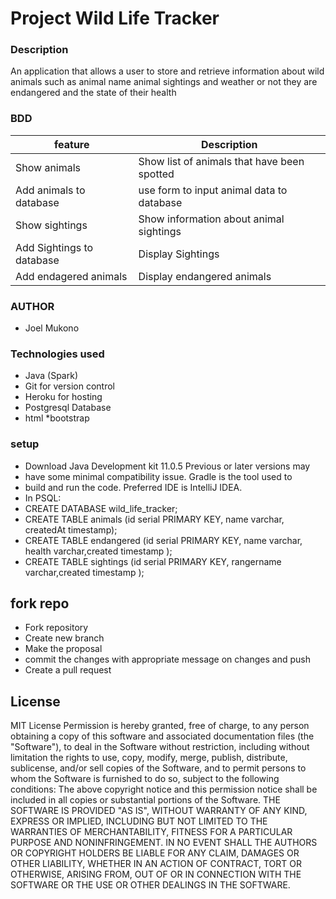# Project Wild Life Tracker
### Description
An application that allows a user to store and retrieve information about wild animals such as animal name animal 
sightings and weather or not they are endangered and the state of their health
### BDD
|feature     |Description      |
|------------|------------------
|Show animals | Show list of animals that have been spotted|
|Add animals to database|use form to input animal data to database|
|Show sightings|Show information about animal sightings|
|Add Sightings to database|Display Sightings|
|Add endagered animals|Display endangered animals|
### AUTHOR
* Joel Mukono
### Technologies used 
* Java (Spark)
* Git for version control
* Heroku for hosting
* Postgresql Database
* html
*bootstrap
### setup
- Download Java Development kit 11.0.5 Previous or later versions may
- have some minimal compatibility issue. Gradle is the tool used to 
- build and run the code. Preferred IDE is IntelliJ IDEA.
- In PSQL:
- CREATE DATABASE wild_life_tracker;
- CREATE TABLE animals (id serial PRIMARY KEY, name varchar, createdAt timestamp);
- CREATE TABLE endangered (id serial PRIMARY KEY, name varchar, health varchar,created timestamp );
- CREATE TABLE sightings (id serial PRIMARY KEY, rangername varchar,created timestamp );

## fork repo
- Fork repository
- Create new branch
- Make the proposal
- commit the changes with appropriate message on changes and push
- Create a pull request
## License
MIT License
Permission is hereby granted, free of charge, to any person obtaining a copy
of this software and associated documentation files (the "Software"), to deal
in the Software without restriction, including without limitation the rights
to use, copy, modify, merge, publish, distribute, sublicense, and/or sell
copies of the Software, and to permit persons to whom the Software is
furnished to do so, subject to the following conditions:
The above copyright notice and this permission notice shall be included in all
copies or substantial portions of the Software.
THE SOFTWARE IS PROVIDED "AS IS", WITHOUT WARRANTY OF ANY KIND, EXPRESS OR
IMPLIED, INCLUDING BUT NOT LIMITED TO THE WARRANTIES OF MERCHANTABILITY,
FITNESS FOR A PARTICULAR PURPOSE AND NONINFRINGEMENT. IN NO EVENT SHALL THE
AUTHORS OR COPYRIGHT HOLDERS BE LIABLE FOR ANY CLAIM, DAMAGES OR OTHER
LIABILITY, WHETHER IN AN ACTION OF CONTRACT, TORT OR OTHERWISE, ARISING FROM,
OUT OF OR IN CONNECTION WITH THE SOFTWARE OR THE USE OR OTHER DEALINGS IN THE
SOFTWARE.

